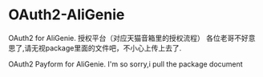 # OAuth2-AliGenie
OAuth2 for AliGenie. 授权平台（对应天猫音箱里的授权流程）
各位老哥不好意思了,请无视package里面的文件吧，不小心上传上去了.

OAuth2 Payform for AliGenie.
I'm so sorry,i pull the package document
